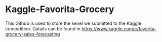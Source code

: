 # Kaggle-Favorita-Grocery
This Github is used to store the kenel we submitted to the Kaggle competition.
Datails can be found in
https://www.kaggle.com/c/favorita-grocery-sales-forecasting
